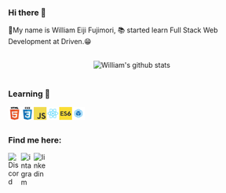 ### Hi there 👋


🔖My name is William Eiji Fujimori, 📚 started learn Full Stack Web Development at Driven.😁
<br />
<br />


<div align="center">
<img src="https://github-readme-stats.vercel.app/api?username=williameiji&theme=nightowl&count_private=true&show_icons=true&hide_border=true" alt="William's github stats" /> 
</div>

<br />

### Learning 📖

<img align="left" alt="HTML5" width="26px" src="https://raw.githubusercontent.com/github/explore/80688e429a7d4ef2fca1e82350fe8e3517d3494d/topics/html/html.png" />
<img align="left" alt="CSS3" width="26px" src="https://raw.githubusercontent.com/github/explore/80688e429a7d4ef2fca1e82350fe8e3517d3494d/topics/css/css.png" />
<img align="left" alt="JavaScript" width="26px" src="https://raw.githubusercontent.com/github/explore/80688e429a7d4ef2fca1e82350fe8e3517d3494d/topics/javascript/javascript.png" />
<img align="left" alt="React" width="26px" src="https://raw.githubusercontent.com/github/explore/80688e429a7d4ef2fca1e82350fe8e3517d3494d/topics/react/react.png" />
<img align="left" alt="React" width="26px" src="https://raw.githubusercontent.com/github/explore/80688e429a7d4ef2fca1e82350fe8e3517d3494d/topics/es6/es6.png" />
<img align="left" alt="React" width="26px" src="https://raw.githubusercontent.com/github/explore/80688e429a7d4ef2fca1e82350fe8e3517d3494d/topics/webpack/webpack.png" />

<br />
<br />

### Find me here:

[<img align="left" alt="Discord" width="26px" src="https://user-images.githubusercontent.com/86417618/173072767-6fa68c7e-a6eb-4ac1-8a48-cd5069999bcd.svg" />][1]
[<img align="left" alt="intagram" width="26px" src="https://user-images.githubusercontent.com/86417618/173072654-6b8f8057-3cf1-4520-9206-15160535c80c.svg" />][2]
[<img align="left" alt="linkedin" width="26px" src="https://user-images.githubusercontent.com/86417618/173072709-aeeaedce-9036-4786-a21e-1bc017910e63.svg" />][3]

[1]: https://discordapp.com/users/Eiji#5872
[2]: https://www.instagram.com/williameiji/
[3]: https://www.linkedin.com/in/william-eiji-fujimori/
